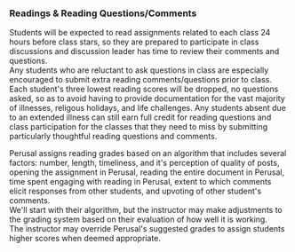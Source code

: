 ### Readings & Reading Questions/Comments
Students will be expected to read assignments related to each class 24 hours before class stars, so they are prepared to participate in class discussions and discussion leader has time to review their comments and questions.  
Any students who are reluctant to ask questions in class are especially encouraged to submit extra reading comments/questions prior to class.  
Each student's three lowest reading scores will be dropped, no questions asked, so as to avoid having to provide documentation for the vast majority of illnesses, religous holidays, and life challenges.
Any students absent due to an extended illness can still earn full credit for reading questions and class participation for the classes that they need to miss by submitting particularly thoughtful reading questions and comments.  

Perusal assigns reading grades based on an algorithm that includes several factors:  number, length, timeliness, and it's perception of quality of posts, opening the assignment in Perusal, reading the entire document in Perusal, time spent engaging with reading in Perusal, extent to which comments elicit responses from other students, and upvoting of other student's comments.  
We'll start with their algorithm, but the instructor may make adjustments to the grading system based on their evaluation of how well it is working.  
The instructor may override Perusal's suggested grades to assign students higher scores when deemed appropriate.


